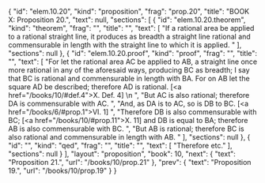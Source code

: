 {
  "id": "elem.10.20",
  "kind": "proposition",
  "frag": "prop.20",
  "title": "BOOK X: Proposition 20.",
  "text": null,
  "sections": [
    {
      "id": "elem.10.20.theorem",
      "kind": "theorem",
      "frag": "",
      "title": "",
      "text": [
        "If a rational area be applied to a rational straight line, it produces as breadth a straight line rational and commensurable in length with the straight line to which it is applied. "
      ],
      "sections": null
    },
    {
      "id": "elem.10.20.proof",
      "kind": "proof",
      "frag": "",
      "title": "",
      "text": [
        "For let the rational area AC be applied to AB, a straight line once more rational in any of the aforesaid ways, producing BC as breadth; I say that BC is rational and commensurable in length with BA. For on AB let the square AD be described; therefore AD is rational. [<a href=\"/books/10/#def.4\">X. Def. 4</a>] \n      ",
        "But AC is also rational; therefore DA is commensurable with AC. ",
        "And, as DA is to AC, so is DB to BC. [<a href=\"/books/6/#prop.1\">VI. 1</a>] ",
        "Therefore DB is also commensurable with BC; [<a href=\"/books/10/#prop.11\">X. 11</a>] and DB is equal to BA; therefore AB is also commensurable with BC. ",
        "But AB is rational; therefore BC is also rational and commensurable in length with AB. "
      ],
      "sections": null
    },
    {
      "id": "",
      "kind": "qed",
      "frag": "",
      "title": "",
      "text": [
        "Therefore etc."
      ],
      "sections": null
    }
  ],
  "layout": "proposition",
  "book": 10,
  "next": {
    "text": "Proposition 21.",
    "url": "/books/10/prop.21"
  },
  "prev": {
    "text": "Proposition 19.",
    "url": "/books/10/prop.19"
  }
}
